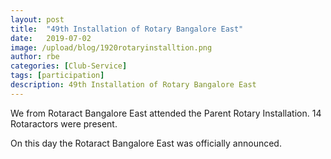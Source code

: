 ```yaml
---
layout: post
title:  "49th Installation of Rotary Bangalore East"
date:   2019-07-02
image: /upload/blog/1920rotaryinstalltion.png
author: rbe
categories: [Club-Service]
tags: [participation]
description: 49th Installation of Rotary Bangalore East
---
```

We from Rotaract Bangalore East attended the Parent Rotary Installation. 14 Rotaractors were present.

On this day the Rotaract Bangalore East was officially announced.